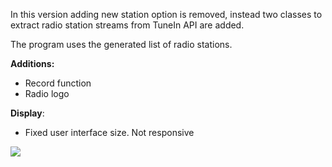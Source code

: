 In this version adding new station option is removed, instead
two classes to extract radio station streams from TuneIn API
are added. 

The program uses the generated list of radio stations.

<b>Additions:</b>
<ul>
    <li> Record function</li>
    <li> Radio logo </li>
</ul>
<b>Display</b>:
<ul>
    <li> Fixed user interface size. Not responsive</li>
</ul>
<img src="https://i.gyazo.com/01594c9bfd29dafdd2b2c8dbe742a9d6.png">

